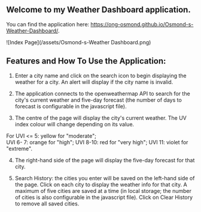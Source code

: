 ## Welcome to my Weather Dashboard application.

You can find the application here: https://ong-osmond.github.io/Osmond-s-Weather-Dashboard/.

![Index Page](/assets/Osmond-s-Weather Dashboard.png)

## Features and How To Use the Application:

1. Enter a city name and click on the search icon to begin displaying the weather for a city. An alert will display if the city name is invalid.

2. The application connects to the openweathermap API to search for the city's current weather and five-day forecast (the number of days to forecast is configurable in the javascript file).

3. The centre of the page will display the city's current weather. The UV index colour will change depending on its value. 

For UVI <= 5: yellow for  "moderate";  
    UVI 6-  7: orange for "high"; 
    UVI 8-10: red for "very high"; 
    UVI 11: violet for "extreme".

4. The right-hand side of the page will display the five-day forecast for that city.

5. Search History: the cities you enter will be saved on the left-hand side of the page. Click on each city to display the weather info for that city. A maximum of five cities are saved at a time (in local storage; the number of cities is also configurable in the javascript file). Click on Clear History to remove all saved cities.

